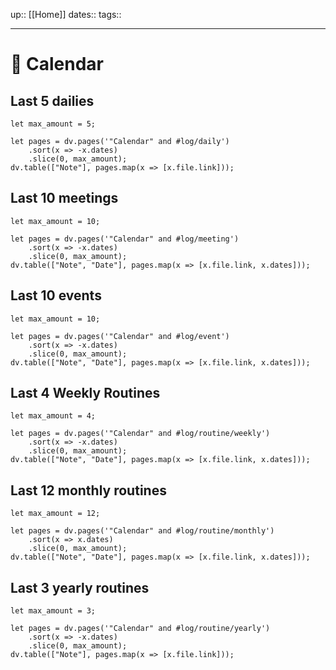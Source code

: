 up:: [[Home]]
dates:: 
tags:: 

---

# 📆 Calendar

## Last 5 dailies
```dataviewjs
let max_amount = 5;

let pages = dv.pages('"Calendar" and #log/daily')
    .sort(x => -x.dates)
    .slice(0, max_amount);
dv.table(["Note"], pages.map(x => [x.file.link]));
```

## Last 10 meetings
```dataviewjs
let max_amount = 10;

let pages = dv.pages('"Calendar" and #log/meeting')
    .sort(x => -x.dates)
    .slice(0, max_amount);
dv.table(["Note", "Date"], pages.map(x => [x.file.link, x.dates]));
```

## Last 10 events
```dataviewjs
let max_amount = 10;

let pages = dv.pages('"Calendar" and #log/event')
    .sort(x => -x.dates)
    .slice(0, max_amount);
dv.table(["Note", "Date"], pages.map(x => [x.file.link, x.dates]));
```

## Last 4 Weekly Routines
```dataviewjs
let max_amount = 4;

let pages = dv.pages('"Calendar" and #log/routine/weekly')
    .sort(x => -x.dates)
    .slice(0, max_amount);
dv.table(["Note", "Date"], pages.map(x => [x.file.link, x.dates]));
```

## Last 12 monthly routines
```dataviewjs
let max_amount = 12;

let pages = dv.pages('"Calendar" and #log/routine/monthly')
    .sort(x => x.dates)
    .slice(0, max_amount);
dv.table(["Note", "Date"], pages.map(x => [x.file.link, x.dates]));
```


## Last 3 yearly routines
```dataviewjs
let max_amount = 3;

let pages = dv.pages('"Calendar" and #log/routine/yearly')
    .sort(x => -x.dates)
    .slice(0, max_amount);
dv.table(["Note"], pages.map(x => [x.file.link]));
```
